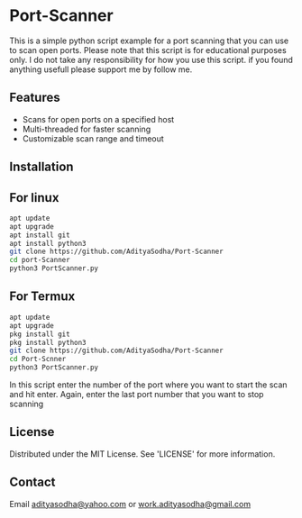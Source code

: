 # Port-Scanner
This is a simple python script example for a port scanning that you can use to scan open ports.
Please note that this script is for educational purposes only. 
I do not take any responsibility for how you use this script.
if you found anything usefull please support me by follow me.
## Features
* Scans for open ports on a specified host
* Multi-threaded for faster scanning
* Customizable scan range and timeout
## Installation
## For linux
```bash
apt update
apt upgrade
apt install git
apt install python3
git clone https://github.com/AdityaSodha/Port-Scanner
cd port-Scanner
python3 PortScanner.py
```
## For Termux
```bash
apt update
apt upgrade
pkg install git
pkg install python3
git clone https://github.com/AdityaSodha/Port-Scanner
cd Port-Scnner
python3 PortScanner.py
```
 In this script enter the number of the port where you want to start the scan and hit enter. Again, enter the last port number that you want to stop scanning
 ## License
 Distributed under the MIT License. See 'LICENSE' for more information.
 ## Contact
 Email adityasodha@yahoo.com or work.adityasodha@gmail.com
